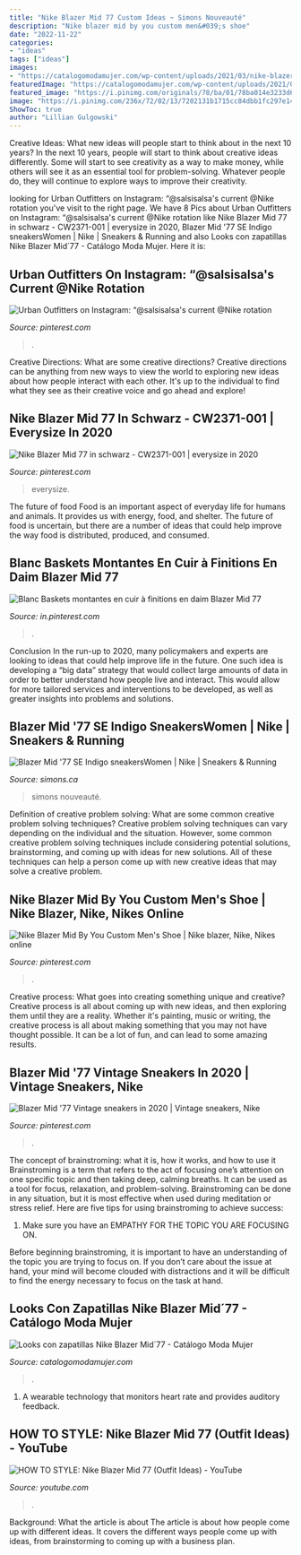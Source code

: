 ```yaml
---
title: "Nike Blazer Mid 77 Custom Ideas ~ Simons Nouveauté"
description: "Nike blazer mid by you custom men&#039;s shoe"
date: "2022-11-22"
categories:
- "ideas"
tags: ["ideas"]
images:
- "https://catalogomodamujer.com/wp-content/uploads/2021/03/nike-blazer-look-10.jpg"
featuredImage: "https://catalogomodamujer.com/wp-content/uploads/2021/03/nike-blazer-look-10.jpg"
featured_image: "https://i.pinimg.com/originals/78/ba/01/78ba014e3233d65990c61bfa57ebec88.jpg"
image: "https://i.pinimg.com/236x/72/02/13/7202131b1715cc84dbb1fc297e14dca8.jpg?nii=t"
ShowToc: true
author: "Lillian Gulgowski"
---
```



Creative Ideas: What new ideas will people start to think about in the next 10 years?
In the next 10 years, people will start to think about creative ideas differently. Some will start to see creativity as a way to make money, while others will see it as an essential tool for problem-solving. Whatever people do, they will continue to explore ways to improve their creativity.

	

		
looking for Urban Outfitters on Instagram: “@salsisalsa&#039;s current @Nike rotation you've visit to the right page. We have 8 Pics about Urban Outfitters on Instagram: “@salsisalsa&#039;s current @Nike rotation like Nike Blazer Mid 77 in schwarz - CW2371-001 | everysize in 2020, Blazer Mid &#039;77 SE Indigo sneakersWomen | Nike | Sneakers &amp; Running and also Looks con zapatillas Nike Blazer Mid´77 - Catálogo Moda Mujer. Here it is:
		
    
## Urban Outfitters On Instagram: “@salsisalsa&#039;s Current @Nike Rotation

<img loading=lazy src="https://i.pinimg.com/236x/72/02/13/7202131b1715cc84dbb1fc297e14dca8.jpg?nii=t" onerror="this.onerror=null;this.src='https://tse2.mm.bing.net/th?id=OIP.FTniLUgxPqz3AhYwA5sVGgAAAA&amp;pid=15.1';" alt="Urban Outfitters on Instagram: “@salsisalsa&#039;s current @Nike rotation">

_Source: pinterest.com_

>. 

	

Creative Directions: What are some creative directions?
Creative directions can be anything from new ways to view the world to exploring new ideas about how people interact with each other. It's up to the individual to find what they see as their creative voice and go ahead and explore!

    
## Nike Blazer Mid 77 In Schwarz - CW2371-001 | Everysize In 2020

<img loading=lazy src="https://i.pinimg.com/originals/78/ba/01/78ba014e3233d65990c61bfa57ebec88.jpg" onerror="this.onerror=null;this.src='https://tse4.mm.bing.net/th?id=OIP.U1EISdhnkOymI1wPa0MungHaHa&amp;pid=15.1';" alt="Nike Blazer Mid 77 in schwarz - CW2371-001 | everysize in 2020">

_Source: pinterest.com_

>everysize. 

	

The future of food
Food is an important aspect of everyday life for humans and animals. It provides us with energy, food, and shelter. The future of food is uncertain, but there are a number of ideas that could help improve the way food is distributed, produced, and consumed.

    
## Blanc Baskets Montantes En Cuir à Finitions En Daim Blazer Mid 77

<img loading=lazy src="https://i.pinimg.com/originals/6d/e0/9c/6de09c1b2f1b48d557f8f4b9aa60f221.jpg" onerror="this.onerror=null;this.src='https://tse1.mm.bing.net/th?id=OIP.55HTAPfvbcafYXHYImGTRgHaLH&amp;pid=15.1';" alt="Blanc Baskets montantes en cuir à finitions en daim Blazer Mid 77">

_Source: in.pinterest.com_

>. 

	

Conclusion
In the run-up to 2020, many policymakers and experts are looking to ideas that could help improve life in the future. One such idea is developing a “big data” strategy that would collect large amounts of data in order to better understand how people live and interact. This would allow for more tailored services and interventions to be developed, as well as greater insights into problems and solutions.

    
## Blazer Mid &#039;77 SE Indigo SneakersWomen | Nike | Sneakers &amp; Running

<img loading=lazy src="https://imagescdn.simons.ca/images/5821-9265100-10-A1_3/blazer-mid-77-se-indigo-sneakers-women.jpg?__=3" onerror="this.onerror=null;this.src='https://tse4.mm.bing.net/th?id=OIP.hLmZHlrkrvCVz5KQX1AHAwAAAA&amp;pid=15.1';" alt="Blazer Mid &#039;77 SE Indigo sneakersWomen | Nike | Sneakers &amp; Running">

_Source: simons.ca_

>simons nouveauté. 

	

Definition of creative problem solving: What are some common creative problem solving techniques?
Creative problem solving techniques can vary depending on the individual and the situation. However, some common creative problem solving techniques include considering potential solutions, brainstorming, and coming up with ideas for new solutions. All of these techniques can help a person come up with new creative ideas that may solve a creative problem.

    
## Nike Blazer Mid By You Custom Men&#039;s Shoe | Nike Blazer, Nike, Nikes Online

<img loading=lazy src="https://i.pinimg.com/originals/1b/9c/d3/1b9cd30abd86e1d69f8826009993e9d8.png" onerror="this.onerror=null;this.src='https://tse3.mm.bing.net/th?id=OIP.dHKW5lebYSUfXdnawGTJ7AHaHa&amp;pid=15.1';" alt="Nike Blazer Mid By You Custom Men&#039;s Shoe | Nike blazer, Nike, Nikes online">

_Source: pinterest.com_

>. 

	

Creative process: What goes into creating something unique and creative?
Creative process is all about coming up with new ideas, and then exploring them until they are a reality. Whether it's painting, music or writing, the creative process is all about making something that you may not have thought possible. It can be a lot of fun, and can lead to some amazing results.

    
## Blazer Mid &#039;77 Vintage Sneakers In 2020 | Vintage Sneakers, Nike

<img loading=lazy src="https://i.pinimg.com/736x/3c/b7/da/3cb7da3137f69d622d353d1d05a53adf.jpg" onerror="this.onerror=null;this.src='https://tse1.mm.bing.net/th?id=OIP.OOAB4QIfPck3PGe8PwOnsAHaJ3&amp;pid=15.1';" alt="Blazer Mid &#039;77 Vintage sneakers in 2020 | Vintage sneakers, Nike">

_Source: pinterest.com_

>. 

	

The concept of brainstroming: what it is, how it works, and how to use it
Brainstroming is a term that refers to the act of focusing one’s attention on one specific topic and then taking deep, calming breaths. It can be used as a tool for focus, relaxation, and problem-solving. Brainstroming can be done in any situation, but it is most effective when used during meditation or stress relief. Here are five tips for using brainstroming to achieve success:
1. Make sure you have an EMPATHY FOR THE TOPIC YOU ARE FOCUSING ON.

Before beginning brainstroming, it is important to have an understanding of the topic you are trying to focus on. If you don’t care about the issue at hand, your mind will become clouded with distractions and it will be difficult to find the energy necessary to focus on the task at hand.

    
## Looks Con Zapatillas Nike Blazer Mid´77 - Catálogo Moda Mujer

<img loading=lazy src="https://catalogomodamujer.com/wp-content/uploads/2021/03/nike-blazer-look-10.jpg" onerror="this.onerror=null;this.src='https://tse2.mm.bing.net/th?id=OIP.HLYbfS-ypTzrLrX0DvQXywHaJQ&amp;pid=15.1';" alt="Looks con zapatillas Nike Blazer Mid´77 - Catálogo Moda Mujer">

_Source: catalogomodamujer.com_

>. 

	

1. A wearable technology that monitors heart rate and provides auditory feedback.

    
## HOW TO STYLE: Nike Blazer Mid 77 (Outfit Ideas) - YouTube

<img loading=lazy src="https://i.ytimg.com/vi/jOlrYG59qt8/maxresdefault.jpg" onerror="this.onerror=null;this.src='https://tse2.mm.bing.net/th?id=OIP.01EcypcqnvArld_cSUcqzgHaEK&amp;pid=15.1';" alt="HOW TO STYLE: Nike Blazer Mid 77 (Outfit Ideas) - YouTube">

_Source: youtube.com_

>. 

	

Background: What the article is about
The article is about how people come up with different ideas. It covers the different ways people come up with ideas, from brainstorming to coming up with a business plan.

